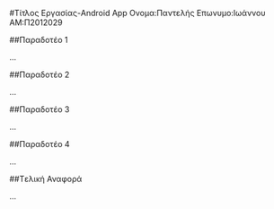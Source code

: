 #Τίτλος Εργασίας-Android App
Ονομα:Παντελής
Επωνυμο:Ιωάννου
ΑΜ:Π2012029

##Παραδοτέο 1

...

##Παραδοτέο 2

…

##Παραδοτέο 3

...

##Παραδοτέο 4

...

##Tελική Αναφορά

...
